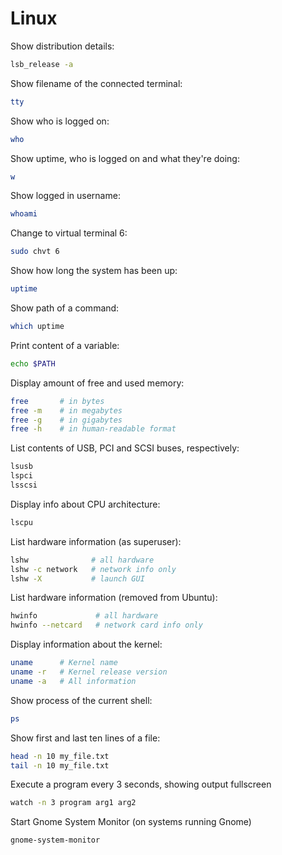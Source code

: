# Linux

Show distribution details:
```bash
lsb_release -a
```

Show filename of the connected terminal:
```bash
tty
```

Show who is logged on:
```bash
who
```

Show uptime, who is logged on and what they're doing:
```bash
w
```

Show logged in username:
```bash
whoami
```

Change to virtual terminal 6:
```bash
sudo chvt 6
```

Show how long the system has been up:
```bash
uptime
```

Show path of a command:
```bash
which uptime
```

Print content of a variable:
```bash
echo $PATH
```

Display amount of free and used memory:
```bash
free       # in bytes
free -m    # in megabytes
free -g    # in gigabytes
free -h    # in human-readable format
```

List contents of USB, PCI and SCSI buses, respectively:
```bash
lsusb
lspci
lsscsi
```

Display info about CPU architecture:
```bash
lscpu
```

List hardware information (as superuser):
```bash
lshw              # all hardware
lshw -c network   # network info only
lshw -X           # launch GUI
```

List hardware information (removed from Ubuntu):
```bash
hwinfo             # all hardware
hwinfo --netcard   # network card info only

```

Display information about the kernel:
```bash
uname      # Kernel name
uname -r   # Kernel release version
uname -a   # All information
```

Show process of the current shell:
```bash
ps
```

Show first and last ten lines of a file:
```bash
head -n 10 my_file.txt
tail -n 10 my_file.txt
```

Execute a program every 3 seconds, showing output fullscreen
```bash
watch -n 3 program arg1 arg2
```

Start Gnome System Monitor (on systems running Gnome)
```bash
gnome-system-monitor
```
